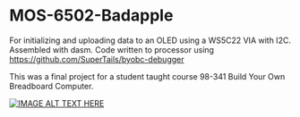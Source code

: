 # MOS-6502-Badapple
For initializing and uploading data to an OLED using a WS5C22 VIA with I2C. Assembled with dasm. Code written to processor using https://github.com/SuperTails/byobc-debugger

This was a final project for a student taught course 98-341 Build Your Own Breadboard Computer.

[![IMAGE ALT TEXT HERE](https://img.youtube.com/vi/tCdFdv-RszU/0.jpg)](https://www.youtube.com/shorts/tCdFdv-RszU)
